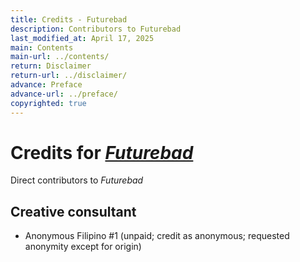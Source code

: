 ```yaml
---
title: Credits - Futurebad
description: Contributors to Futurebad
last_modified_at: April 17, 2025
main: Contents
main-url: ../contents/
return: Disclaimer
return-url: ../disclaimer/
advance: Preface
advance-url: ../preface/
copyrighted: true
---
```


# Credits for *[Futurebad](../)*
Direct contributors to *Futurebad*

## Creative consultant
- Anonymous Filipino #1 (unpaid; credit as anonymous; requested anonymity except for origin)